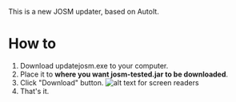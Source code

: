 This is a new JOSM updater, based on AutoIt.  
# How to
1. Download updatejosm.exe to your computer.
2. Place it to **where you want josm-tested.jar to be downloaded**.
3. Click "Download" button.
 ![ alt text for screen readers](/pas/josmDownloader.png "JOSM donwloader window")
4. That's it.